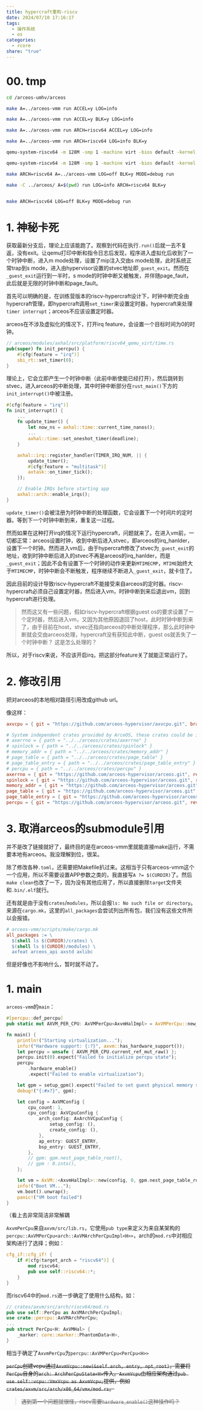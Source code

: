 ```yaml
---
title: hypercraft重构-riscv
date: 2024/07/10 17:16:17
tags:
  - 操作系统
  - os
categories:
  - rcore
share: "true"
---
```


# 00. tmp

```bash
cd /arceos-umhv/arceos

make A=../arceos-vmm run ACCEL=y LOG=info

make A=../arceos-vmm run ACCEL=y BLK=y LOG=info

make A=../arceos-vmm run ARCH=riscv64 ACCEL=y LOG=info

make A=../arceos-vmm run ARCH=riscv64 LOG=info BLK=y

qemu-system-riscv64 -m 128M -smp 1 -machine virt -bios default -kernel ../arceos-vmm/arceos-vmm_riscv64-qemu-virt.bin -device virtio-blk-device,drive=disk0 -drive id=disk0,if=none,format=raw,file=disk.img -nographic

qemu-system-riscv64 -m 128M -smp 1 -machine virt -bios default -kernel ../arceos-vmm/arceos-vmm_riscv64-qemu-virt.bin -device virtio-blk-device,drive=disk0 -drive id=disk0,if=none,format=raw,file=disk.img -nographic -d int,in_asm -D /tmp/qemu.txt

make ARCH=riscv64 A=../arceos-vmm LOG=off BLK=y MODE=debug run

make -C ../arceos/ A=$(pwd) run LOG=info ARCH=riscv64 BLK=y


make ARCH=riscv64 LOG=off BLK=y MODE=debug run
```


# 1. 神秘卡死

获取最新分支后，理论上应该能跑了。观察到代码在执行``.run()``后就一去不复返，没有exit。让qemu打印中断和指令日志后发现，程序进入虚拟化后收到了一个时钟中断，进入m mode处理，设置了mip注入交由s mode处理，此时系统正常trap到s mode，进入由hypervisor设置的stvec地址即``_guest_exit``。然而在``_guest_exit``运行到一半时，s mode的时钟中断又被触发，并伴随page_fault，此后就是无限的时钟中断和page_fault。

首先可以明确的是，在训练营版本的riscv-hypercraft设计下，时钟中断完全由hypercraft管理，即hypercraft调用``set_timer``来设置定时器，hypercraft来处理``timer interrupt``；arceos不应该设置定时器。

arceos在不涉及虚拟化的情况下，打开irq feature，会设置一个目标时间为0的时钟。

```rust
// arceos/modules/axhal/src/platform/riscv64_qemu_virt/time.rs
pub(super) fn init_percpu() {
    #[cfg(feature = "irq")]
    sbi_rt::set_timer(0);
}
```

理论上，它会立即产生一个时钟中断（此前中断使能已经打开），然后跳转到stvec，进入arceos的中断处理，其中时钟中断部分在``rust_main()``下方的``init_interrupt()``中被注册。

```rust
#[cfg(feature = "irq")]
fn init_interrupt() {
	...
    fn update_timer() {
        let now_ns = axhal::time::current_time_nanos();
        ...
        axhal::time::set_oneshot_timer(deadline);
    }

    axhal::irq::register_handler(TIMER_IRQ_NUM, || {
        update_timer();
        #[cfg(feature = "multitask")]
        axtask::on_timer_tick();
    });

    // Enable IRQs before starting app
    axhal::arch::enable_irqs();
}
```

``update_timer()``会被注册为时钟中断的处理函数，它会设置下一个时间片的定时器。等到下一个时钟中断到来，重复这一过程。

然而如果在这种打开irq的情况下运行hypercraft，问题就来了。在进入vm前，一切都正常：arceos设置时钟，收到中断后进入stvec，即arceos的irq_hanlder，设置下一个时钟。然而进入vm后，由于hypercraft修改了stvec为``_guest_exit``的地址，收到时钟中断后进入的stvec不再是arceos的irq_hanlder，而是``_guest_exit``；因此不会有设置下一个时钟的动作来更新``MTIMECMP``，``MTIME``始终大于``MTIMECMP``，时钟中断会不断触发，程序继续不断进入``_guest_exit``，就卡住了。

因此目前的设计导致riscv-hypercraft不能接受来自arceos的定时器。riscv-hypercraft必须自己设置定时器，然后进入vm，时钟中断到来后退出vm，回到hypercraft进行处理。

>然而这又有一些问题，假如riscv-hypercraft根据guest os的要求设置了一个定时器，然后进入vm，又因为其他原因退回了host，此时时钟中断到来了，由于目前在host，stvec还指向arceos的中断处理程序，那么此时钟中断就会交由arceos处理，hypercraft没有获知此中断，guest os就丢失了一个时钟中断？
>这是怎么处理的？

所以，对于riscv来说，不应该开启irq，把这部分feature关了就能正常运行了。


# 2. 修改引用

把对arceos的本地相对路径引用改成github url。

像这样：

```toml
axvcpu = { git = "https://github.com/arceos-hypervisor/axvcpu.git", branch = "main" }

# System independent crates provided by ArceOS, these crates could be imported by remote url. 
# axerrno = { path = "../../arceos/crates/axerrno" }
# spinlock = { path = "../../arceos/crates/spinlock" }
# memory_addr = { path = "../../arceos/crates/memory_addr" }
# page_table = { path = "../../arceos/crates/page_table" }
# page_table_entry = { path = "../../arceos/crates/page_table_entry" }
# percpu = { path = "../../arceos/crates/percpu" }
axerrno = { git = "https://github.com/arceos-hypervisor/arceos.git", rev = "b42df3f" }
spinlock = { git = "https://github.com/arceos-hypervisor/arceos.git", rev = "b42df3f" }
memory_addr = { git = "https://github.com/arceos-hypervisor/arceos.git", rev = "b42df3f" }
page_table = { git = "https://github.com/arceos-hypervisor/arceos.git", rev = "b42df3f" }
page_table_entry = { git = "https://github.com/arceos-hypervisor/arceos.git", rev = "b42df3f" }
percpu = { git = "https://github.com/arceos-hypervisor/arceos.git", rev = "b42df3f" }
```



# 3. 取消arceos的submodule引用

并不是改了链接就好了，最终目的是在arceos-vmm里就能直接make运行，不需要本地有arceos。我没理解到位，很呆。

除了修改各种``.toml``，还需要把Makefile扒过来。这相当于只有arceos-vmm这个一个应用，所以不需要设置APP参数之类的，我直接写``A ?= $(CURDIR)``了。然后``make clean``也改了一下，因为没有其他应用了，所以直接删除``target``文件夹和``.bin/.elf``就行。

还有就是由于没有``crates``/``modules``，所以会报``ls: No such file or directory``。来源在``cargo.mk``，这里的``all_packages``会尝试列出所有包，我们没有这些文件所以会报错。

```makefile
# arceos-vmm/scripts/make/cargo.mk
all_packages := \
  $(shell ls $(CURDIR)/crates) \
  $(shell ls $(CURDIR)/modules) \
  axfeat arceos_api axstd axlibc
```

但是好像也不影响什么，暂时就不动了。






# 1. main

``arceos-vmm``的``main``：

```rust
#[percpu::def_percpu]
pub static mut AXVM_PER_CPU: AxVMPerCpu<AxvmHalImpl> = AxVMPerCpu::new_uninit();

fn main() {
    println!("Starting virtualization...");
    info!("Hardware support: {:?}", axvm::has_hardware_support());
    let percpu = unsafe { AXVM_PER_CPU.current_ref_mut_raw() };
    percpu.init(0).expect("Failed to initialize percpu state");
    percpu
        .hardware_enable()
        .expect("Failed to enable virtualization");

    let gpm = setup_gpm().expect("Failed to set guest physical memory set");
    debug!("{:#x?}", gpm);

    let config = AxVMConfig {
        cpu_count: 1,
        cpu_config: AxVCpuConfig {
            arch_config: AxArchVCpuConfig {
                setup_config: (),
                create_config: (),
            },
            ap_entry: GUEST_ENTRY,
            bsp_entry: GUEST_ENTRY,
        },
        // gpm: gpm.nest_page_table_root(),
        // gpm : 0.into(),
    };

    let vm = AxVM::<AxvmHalImpl>::new(config, 0, gpm.nest_page_table_root()).expect("Failed to create VM");
    info!("Boot VM...");
    vm.boot().unwrap();
    panic!("VM boot failed")
}
```

（看上去非常简洁非常解耦

``AxvmPerCpu``来自``axvm/src/lib.rs``，它使用``pub type``来定义为来自某架构的``percpu::AxVMPerCpu<arch::AxVMArchPerCpuImpl<H>>``，arch的``mod.rs``中对相应架构进行了选择；例如：

```rust
cfg_if::cfg_if! {
    if #[cfg(target_arch = "riscv64")] {
        mod riscv64;
        pub use self::riscv64::*;
    }
}
```

而riscv64中的``mod.rs``进一步确定了使用什么结构，如：

```rust
// crates/axvm/src/arch/riscv64/mod.rs
pub use self::PerCpu as AxVMArchPerCpuImpl;
use crate::percpu::AxVMArchPerCpu;
...
pub struct PerCpu<H: AxVMHal> {
    _marker: core::marker::PhantomData<H>,
}
```

相当于确定了``AxvmPerCpu``为``percpu::AxVMPerCpu<PerCpu<H>>``

~~``perCpu``创建vcpu通过``AxvmVcpu::new(&self.arch, entry, npt_root)``，需要将``PerCpu``自身的``arch: ArchPerCpuState<H>``传入。``AxvmVcpu``由相应架构通过``pub use self::vcpu::VmxVcpu as AxvmVcpu;``提供，例如``crates/axvm/src/arch/x86_64/vmx/mod.rs``。~~

>~~遇到第一个问题就很怪，riscv需要``hardware_enable()``这种操作吗？~~





